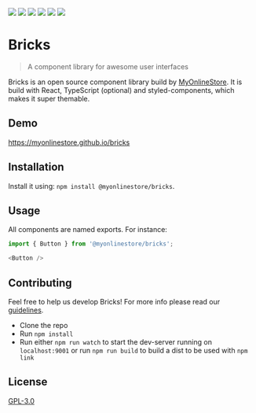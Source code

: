 [![](https://circleci.com/gh/MyOnlineStore/bricks/tree/master.svg?style=shield)](https://circleci.com/gh/MyOnlineStore/bricks/tree/master) [![](https://api.codeclimate.com/v1/badges/af815fd9f588fcf86d8f/test_coverage)](https://codeclimate.com/github/MyOnlineStore/bricks/test_coverage) [![](https://api.codeclimate.com/v1/badges/af815fd9f588fcf86d8f/maintainability)](https://codeclimate.com/github/MyOnlineStore/bricks/maintainability) [![](https://img.shields.io/badge/style-%F0%9F%92%85%20styled--components-orange.svg?colorB=daa357&colorA=db748e)](https://github.com/styled-components/styled-components) [![](https://badges.frapsoft.com/os/gpl/gpl.png?v=103)](https://opensource.org/licenses/GPL-3.0/) [![](https://img.shields.io/badge/code_style-prettier-ff69b4.svg?style=flat-square)](https://github.com/prettier/prettier)
# Bricks
> A component library for awesome user interfaces

Bricks is an open source component library build by [MyOnlineStore](https://www.myonlinestore.com). It is build with 
React, TypeScript (optional) and styled-components, which makes it super themable.

## Demo

https://myonlinestore.github.io/bricks

## Installation

Install it using: `npm install @myonlinestore/bricks`.

## Usage

All components are named exports. For instance:

```typescript
import { Button } from '@myonlinestore/bricks';

<Button />
```

## Contributing
Feel free to help us develop Bricks! For more info please read our [guidelines](https://github.com/MyOnlineStore/bricks/blob/master/CONTRIBUTING.md).

- Clone the repo
- Run `npm install`
- Run either `npm run watch` to start the dev-server running on `localhost:9001` or run `npm run build` to build a dist 
to be used with `npm link`

## License

[GPL-3.0](https://opensource.org/licenses/GPL-3.0/)